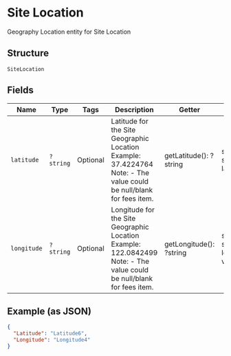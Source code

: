 
# Site Location

Geography Location entity for Site Location

## Structure

`SiteLocation`

## Fields

| Name | Type | Tags | Description | Getter | Setter |
|  --- | --- | --- | --- | --- | --- |
| `latitude` | `?string` | Optional | Latitude for the Site Geographic Location<br>Example: 37.4224764<br>Note: - The value could be null/blank for fees item. | getLatitude(): ?string | setLatitude(?string latitude): void |
| `longitude` | `?string` | Optional | Longitude for the Site Geographic Location<br>Example: 122.0842499<br>Note: - The value could be null/blank for fees item. | getLongitude(): ?string | setLongitude(?string longitude): void |

## Example (as JSON)

```json
{
  "Latitude": "Latitude6",
  "Longitude": "Longitude4"
}
```

